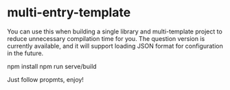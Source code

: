# multi-entry-template

You can use this when building a single library and multi-template project to reduce unnecessary compilation time for you.
The question version is currently available, and it will support loading JSON format for configuration in the future.

npm install
npm run serve/build

Just follow propmts, enjoy! 
